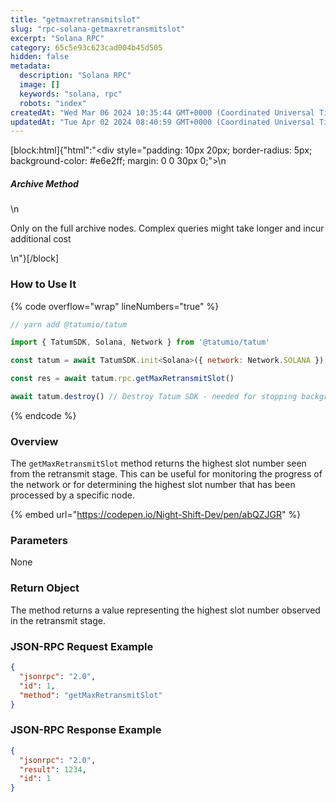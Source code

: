 ```yaml
---
title: "getmaxretransmitslot"
slug: "rpc-solana-getmaxretransmitslot"
excerpt: "Solana RPC"
category: 65c5e93c623cad004b45d505
hidden: false
metadata: 
  description: "Solana RPC"
  image: []
  keywords: "solana, rpc"
  robots: "index"
createdAt: "Wed Mar 06 2024 10:35:44 GMT+0000 (Coordinated Universal Time)"
updatedAt: "Tue Apr 02 2024 08:40:59 GMT+0000 (Coordinated Universal Time)"
---
```

[block:html]{"html":"<div style=\"padding: 10px 20px; border-radius: 5px; background-color: #e6e2ff; margin: 0 0 30px 0;\">\n  <h5>Archive Method</h5>\n  <p>Only on the full archive nodes. Complex queries might take longer and incur additional cost</p>\n</div>"}[/block]


### How to Use It

{% code overflow="wrap" lineNumbers="true" %}
```javascript
// yarn add @tatumio/tatum

import { TatumSDK, Solana, Network } from '@tatumio/tatum'

const tatum = await TatumSDK.init<Solana>({ network: Network.SOLANA })

const res = await tatum.rpc.getMaxRetransmitSlot()

await tatum.destroy() // Destroy Tatum SDK - needed for stopping background jobs
```
{% endcode %}

### Overview

The `getMaxRetransmitSlot` method returns the highest slot number seen from the retransmit stage. This can be useful for monitoring the progress of the network or for determining the highest slot number that has been processed by a specific node.

{% embed url="https://codepen.io/Night-Shift-Dev/pen/abQZJGR" %}

### Parameters

None

### Return Object

The method returns a value representing the highest slot number observed in the retransmit stage.

### JSON-RPC Request Example

```json
{
  "jsonrpc": "2.0",
  "id": 1,
  "method": "getMaxRetransmitSlot"
}
```

### JSON-RPC Response Example

```json
{
  "jsonrpc": "2.0",
  "result": 1234,
  "id": 1
}
```
